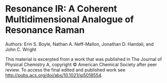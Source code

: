 # Resonance IR: A Coherent Multidimensional Analogue of Resonance Raman

Authors: Erin S. Boyle, Nathan A. Neff-Mallon, Jonathan D. Handali, and John C. Wright

This material is excerpted from a work that was published in The Journal of Physical Chemistry A, copyright © American Chemical Society after peer review. To access the final edited and published work see http://pubs.acs.org/doi/abs/10.1021/jp5018554.
